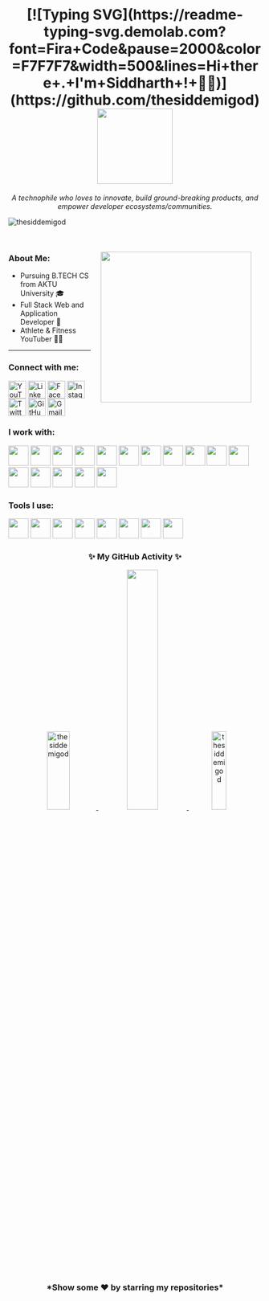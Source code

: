 <h1 align="center"> 
  [![Typing SVG](https://readme-typing-svg.demolab.com?font=Fira+Code&pause=2000&color=F7F7F7&width=500&lines=Hi+there+.+I'm+Siddharth+!+👋🏻)](https://github.com/thesiddemigod)
  <img align="center" src="https://media.tenor.com/hlKEXPvlksMAAAAC/tanjiro-demon-slayer.gif" width=150 />  
</h1>
<p align="center"> 
  <i>A technophile who loves to innovate, build ground-breaking products, and empower developer ecosystems/communities.</i>
</p>
<p align="left">
  <img src="https://komarev.com/ghpvc/?username=thesiddemigod&label=Profile%20views&color=0e75b6&style=flat" alt="thesiddemigod"/>
</p>
<br>
<img align="right" src="https://media.tenor.com/hlKEXPvlksMAAAAC/tanjiro-demon-slayer.gif" width=300 style="margin: 20px;"/>
<h3 align="left">About Me: </h3>
<ul>
  <li>Pursuing B.TECH CS from AKTU University 🎓</li>
  <li>Full Stack Web and Application Developer 📱</li>
  <li>Athlete & Fitness YouTuber 💪🏻</li>
</ul>
<hr>
<h3 align="left">Connect with me:</h3>
<p align="left">
  <a href="https://youtube.com/@thesiddemigod" target="blank"><img align="center" src="https://www.vectorlogo.zone/logos/youtube/youtube-icon.svg" alt="YouTube" height="35" width="35" /></a>
  <a href="https://linkedin.com/in/thesiddemigod" target="blank"><img align="center" src="https://www.vectorlogo.zone/logos/linkedin/linkedin-icon.svg" alt="LinkedIn" height="35" width="35" /></a>
  <a href="https://www.facebook.com/people/Thesiddemigod/61558476035878/?mibextid=ZbWKwL" target="blank"><img align="center" src="https://www.vectorlogo.zone/logos/facebook/facebook-official.svg" alt="Facebook" height="35" width="35" /></a>
  <a href="https://instagram.com/thesiddemigod" target="blank"><img align="center" src="https://www.vectorlogo.zone/logos/instagram/instagram-tile.svg" alt="Instagram" height="35" width="35" /></a>
  <a href="https://twitter.com/thesiddemigod" target="blank"><img align="center" src="https://www.vectorlogo.zone/logos/twitter/twitter-tile.svg" alt="Twitter" height="35" width="35" /></a>
  <a href="https://github.com/thesiddemigod" target="blank"><img align="center" src="https://www.vectorlogo.zone/logos/github/github-tile.svg" alt="GitHub" height="35" width="35" /></a>
  <a href="mailto:mr.siddharthchauhan23@gmail.com" target="blank"><img align="center" src="https://www.vectorlogo.zone/logos/gmail/gmail-icon.svg" alt="Gmail" height="35" width="35" /></a>
</p>
<h3 align="left">I work with:</h3>
<p align="left">
  <img src="https://cdn.jsdelivr.net/gh/devicons/devicon/icons/html5/html5-original.svg" height="40px"/> 
  <img src="https://cdn.jsdelivr.net/gh/devicons/devicon/icons/css3/css3-original.svg" height="40px"/>
  <img src="https://cdn.jsdelivr.net/gh/devicons/devicon/icons/javascript/javascript-original.svg" height="40px"/>
  <img src="https://cdn.jsdelivr.net/gh/devicons/devicon/icons/tailwindcss/tailwindcss-plain.svg" height="40px" />
  <img src="https://cdn.jsdelivr.net/gh/devicons/devicon/icons/bootstrap/bootstrap-original-wordmark.svg" height="40px" />
  <img src="https://cdn.jsdelivr.net/gh/devicons/devicon/icons/react/react-original.svg" height="40px"/>
  <img src="https://cdn.jsdelivr.net/gh/devicons/devicon/icons/nextjs/nextjs-original.svg" height="40px"/>
  <img src="https://cdn.jsdelivr.net/gh/devicons/devicon/icons/nodejs/nodejs-original-wordmark.svg" height="40px"/>
  <img src="https://cdn.jsdelivr.net/gh/devicons/devicon/icons/php/php-original.svg" height="40px"/>
  <img src="https://cdn.jsdelivr.net/gh/devicons/devicon/icons/cplusplus/cplusplus-original.svg" height="40px" />
  <img src="https://cdn.jsdelivr.net/gh/devicons/devicon/icons/java/java-original.svg" height="40px"/>
  <img src="https://cdn.jsdelivr.net/gh/devicons/devicon/icons/python/python-original.svg" height="40px"/>       
  <img src="https://cdn.jsdelivr.net/gh/devicons/devicon/icons/kotlin/kotlin-original.svg" height="40px" />    
  <img src="https://cdn.jsdelivr.net/gh/devicons/devicon/icons/flutter/flutter-original.svg" height="40px" />  
  <img src="https://cdn.jsdelivr.net/gh/devicons/devicon/icons/android/android-original.svg" height="40px"/>
  <img src="https://cdn.jsdelivr.net/gh/devicons/devicon/icons/solidity/solidity-plain.svg" height="40px"/>
</p>
<h3 align="left">Tools I use:</h3>
<p align="left">
  <img src="https://cdn.jsdelivr.net/gh/devicons/devicon/icons/androidstudio/androidstudio-original.svg" height="40px"/>
  <img src="https://cdn.jsdelivr.net/gh/devicons/devicon/icons/atom/atom-original.svg" height="40px" />
  <img src="https://cdn.jsdelivr.net/gh/devicons/devicon/icons/git/git-original.svg" height="40px" /> 
  <img src="https://cdn.jsdelivr.net/gh/devicons/devicon/icons/canva/canva-original.svg" height="40px" />
  <img src="https://cdn.jsdelivr.net/gh/devicons/devicon/icons/kaggle/kaggle-original-wordmark.svg" height="40px"/>
  <img src="https://cdn.jsdelivr.net/gh/devicons/devicon/icons/materialui/materialui-original.svg" height="40px"/>
  <img src="https://cdn.jsdelivr.net/gh/devicons/devicon/icons/vscode/vscode-original.svg" height="40px"/>
  <img src="https://cdn.jsdelivr.net/gh/devicons/devicon/icons/wordpress/wordpress-plain.svg" height="40px"/>
</p>
<h3 align="center"> ✨ My GitHub Activity ✨</h3>  
<p align="center">
  <a href="https://github.com/thesiddemigod">
    <img width="30%" height="20%" src="https://github-readme-stats.vercel.app/api?username=thesiddemigod&theme=dark&hide_border=true&show_icons=true&locale=en" alt="thesiddemigod" />
    <img width="35%" src="https://github-readme-streak-stats.herokuapp.com/?user=thesiddemigod&theme=dark&hide_border=true" />
    <img width="24%" height="20%" src="https://github-readme-stats.vercel.app/api/top-langs?username=thesiddemigod&theme=dark&hide_border=true&show_icons=true&locale=en&layout=compact" alt="thesiddemigod" />
  </a>
</p>
<br>
<h3 align="center"> *Show some ❤️ by starring my repositories* </h3>
